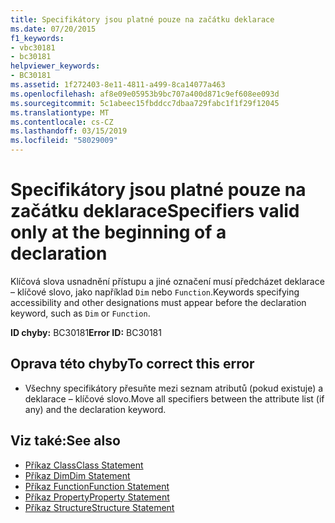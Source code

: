 ```yaml
---
title: Specifikátory jsou platné pouze na začátku deklarace
ms.date: 07/20/2015
f1_keywords:
- vbc30181
- bc30181
helpviewer_keywords:
- BC30181
ms.assetid: 1f272403-8e11-4811-a499-8ca14077a463
ms.openlocfilehash: af8e09e05953b9bc707a400d871c9ef608ee093d
ms.sourcegitcommit: 5c1abeec15fbddcc7dbaa729fabc1f1f29f12045
ms.translationtype: MT
ms.contentlocale: cs-CZ
ms.lasthandoff: 03/15/2019
ms.locfileid: "58029009"
---
```

# <a name="specifiers-valid-only-at-the-beginning-of-a-declaration"></a><span data-ttu-id="b3096-102">Specifikátory jsou platné pouze na začátku deklarace</span><span class="sxs-lookup"><span data-stu-id="b3096-102">Specifiers valid only at the beginning of a declaration</span></span>
<span data-ttu-id="b3096-103">Klíčová slova usnadnění přístupu a jiné označení musí předcházet deklarace – klíčové slovo, jako například `Dim` nebo `Function`.</span><span class="sxs-lookup"><span data-stu-id="b3096-103">Keywords specifying accessibility and other designations must appear before the declaration keyword, such as `Dim` or `Function`.</span></span>  
  
 <span data-ttu-id="b3096-104">**ID chyby:** BC30181</span><span class="sxs-lookup"><span data-stu-id="b3096-104">**Error ID:** BC30181</span></span>  
  
## <a name="to-correct-this-error"></a><span data-ttu-id="b3096-105">Oprava této chyby</span><span class="sxs-lookup"><span data-stu-id="b3096-105">To correct this error</span></span>  
  
-   <span data-ttu-id="b3096-106">Všechny specifikátory přesuňte mezi seznam atributů (pokud existuje) a deklarace – klíčové slovo.</span><span class="sxs-lookup"><span data-stu-id="b3096-106">Move all specifiers between the attribute list (if any) and the declaration keyword.</span></span>  
  
## <a name="see-also"></a><span data-ttu-id="b3096-107">Viz také:</span><span class="sxs-lookup"><span data-stu-id="b3096-107">See also</span></span>

- [<span data-ttu-id="b3096-108">Příkaz Class</span><span class="sxs-lookup"><span data-stu-id="b3096-108">Class Statement</span></span>](../../visual-basic/language-reference/statements/class-statement.md)
- [<span data-ttu-id="b3096-109">Příkaz Dim</span><span class="sxs-lookup"><span data-stu-id="b3096-109">Dim Statement</span></span>](../../visual-basic/language-reference/statements/dim-statement.md)
- [<span data-ttu-id="b3096-110">Příkaz Function</span><span class="sxs-lookup"><span data-stu-id="b3096-110">Function Statement</span></span>](../../visual-basic/language-reference/statements/function-statement.md)
- [<span data-ttu-id="b3096-111">Příkaz Property</span><span class="sxs-lookup"><span data-stu-id="b3096-111">Property Statement</span></span>](../../visual-basic/language-reference/statements/property-statement.md)
- [<span data-ttu-id="b3096-112">Příkaz Structure</span><span class="sxs-lookup"><span data-stu-id="b3096-112">Structure Statement</span></span>](../../visual-basic/language-reference/statements/structure-statement.md)
